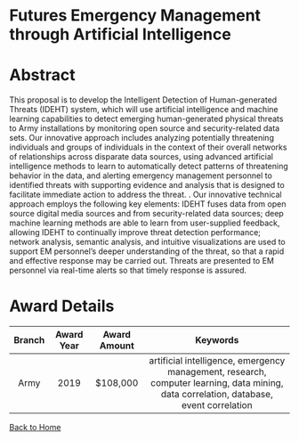 
Futures Emergency Management through Artificial Intelligence
============================================================

# Abstract


This proposal is to develop the Intelligent Detection of Human-generated Threats (IDEHT) system, which will use artificial intelligence and machine learning capabilities to detect emerging human-generated physical threats to Army installations by monitoring open source and security-related data sets. Our innovative approach includes analyzing potentially threatening individuals and groups of individuals in the context of their overall networks of relationships across disparate data sources, using advanced artificial intelligence methods to learn to automatically detect patterns of threatening behavior in the data, and alerting emergency management personnel to identified threats with supporting evidence and analysis that is designed to facilitate immediate action to address the threat. . Our innovative technical approach employs the following key elements: IDEHT fuses data from open source digital media sources and from security-related data sources; deep machine learning methods are able to learn from user-supplied feedback, allowing IDEHT to continually improve threat detection performance; network analysis, semantic analysis, and intuitive visualizations are used to support EM personnel’s deeper understanding of the threat, so that a rapid and effective response may be carried out. Threats are presented to EM personnel via real-time alerts so that timely response is assured.  

# Award Details

|Branch|Award Year|Award Amount|Keywords|
| :---: | :---: | :---: | :---: |
|Army|2019|$108,000|artificial intelligence, emergency management, research, computer learning, data mining, data correlation, database, event correlation|
  
  


[Back to Home](https://github.com/chrischow/dod_sbir_awards/CC/#1036)